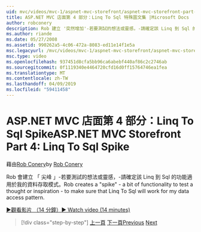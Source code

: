 ```yaml
---
uid: mvc/videos/mvc-1/aspnet-mvc-storefront/aspnet-mvc-storefront-part-4-linq-to-sql-spike
title: ASP.NET MVC 店面第 4 部分：Linq To Sql 特殊圖文集 |Microsoft Docs
author: robconery
description: Rob 建立 '突然增加'-若要測試的想法或靈感，-請確定該 Linq 到 Sql 的功能適用於我的資料存取模式。
ms.author: riande
ms.date: 05/27/2008
ms.assetid: 990262a5-4c06-472a-8083-ed11e14f1e5a
msc.legacyurl: /mvc/videos/mvc-1/aspnet-mvc-storefront/aspnet-mvc-storefront-part-4-linq-to-sql-spike
msc.type: video
ms.openlocfilehash: 937451d8cfa5bb96ca6abebf440af86c2c2746ab
ms.sourcegitcommit: 0f1119340e4464720cfd16d0ff15764746ea1fea
ms.translationtype: MT
ms.contentlocale: zh-TW
ms.lasthandoff: 04/09/2019
ms.locfileid: "59411458"
---
```

# <a name="aspnet-mvc-storefront-part-4-linq-to-sql-spike"></a><span data-ttu-id="ad236-103">ASP.NET MVC 店面第 4 部分：Linq To Sql Spike</span><span class="sxs-lookup"><span data-stu-id="ad236-103">ASP.NET MVC Storefront Part 4: Linq To Sql Spike</span></span>

<span data-ttu-id="ad236-104">藉由[Rob Conery](https://github.com/robconery)</span><span class="sxs-lookup"><span data-stu-id="ad236-104">by [Rob Conery](https://github.com/robconery)</span></span>

<span data-ttu-id="ad236-105">Rob 會建立 「 尖峰 」-若要測試的想法或靈感，-請確定該 Linq 到 Sql 的功能適用於我的資料存取模式。</span><span class="sxs-lookup"><span data-stu-id="ad236-105">Rob creates a "spike" - a bit of functionality to test a thought or inspiration - to make sure that Linq To Sql will work for my data access pattern.</span></span>

[<span data-ttu-id="ad236-106">&#9654;觀看影片 （14 分鐘）</span><span class="sxs-lookup"><span data-stu-id="ad236-106">&#9654; Watch video (14 minutes)</span></span>](https://channel9.msdn.com/Blogs/ASP-NET-Site-Videos/aspnet-mvc-storefront-part-4-linq-to-sql-spike)

> [!div class="step-by-step"]
> <span data-ttu-id="ad236-107">[上一頁](aspnet-mvc-storefront-part-3-pipes-and-filters.md)
> [下一頁](aspnet-mvc-storefront-part-5-globalization.md)</span><span class="sxs-lookup"><span data-stu-id="ad236-107">[Previous](aspnet-mvc-storefront-part-3-pipes-and-filters.md)
[Next](aspnet-mvc-storefront-part-5-globalization.md)</span></span>
